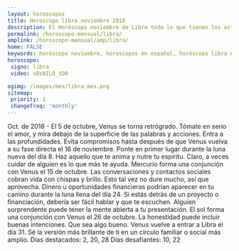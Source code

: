 ```yaml
---
layout: horoscopos
title: Horoscopo libra noviembre 2018
description: El Horóscopo noviembre de Libra todo lo que tienen los astros preparados para este mes, amor, trabajo, familia. Todo sobre astrologia, tarot, predicciones. Horoscopo gratis en español, predicciones y astrología.
permalink: /horoscopo-mensual/libra/
amplink: /horoscopo-mensual/amp/libra/
home: FALSE
keywords: horóscopo noviembre, horoscopos en español, horóscopo libra noviembre , horóscopo esperanza gracia, horoscop, horóscopos gratis, horoscopo libra, Tarot, Astrologia, Zodíaco, libra, horoscopo gratis, horoscopo del mes 
horoscopo:
 signo: libra
 video: vDsNILO_tD0

ogimg: /images/mes/libra_mes.png
sitemap:
 priority: 1
 changefreq: 'monthly'
---
```



Oct. de 2018 - El 5 de octubre, Venus se torna retrógrado. Tómate en serio el amor, y mira debajo de la superficie de las palabras y acciones. Entra a las profundidades. Evita compromisos hasta después de que Venus vuelva a su fase directa el 16 de noviembre. 
Ponte en primer lugar durante la luna nueva del día 8. Haz aquello que te anima y nutre tu espíritu. Claro, a veces cuidar de alguien es lo que más te ayuda. 
Mercurio forma una conjunción con Venus el 15 de octubre. Las conversaciones y contactos sociales cobran vida con chispas y brillo. Esto tal vez no dure mucho, así que aprovecha. 
Dinero u oportunidades financieras podrían aparecer en tu camino durante la luna llena del día 24. Si estás detrás de un proyecto o financiación, debería ser fácil hablar y que te escuchen. Alguien sorprendente puede tener la mente abierta a tu presentación. 
El sol forma una conjunción con Venus el 26 de octubre. La honestidad puede incluir buenas intenciones. Que sea algo bueno. 
Venus vuelve a entrar a Libra el día 31. Sé la versión más brillante de ti en un círculo familiar o social más amplio. 
Días destacados: 2, 20, 28
Días desafiantes: 10, 22